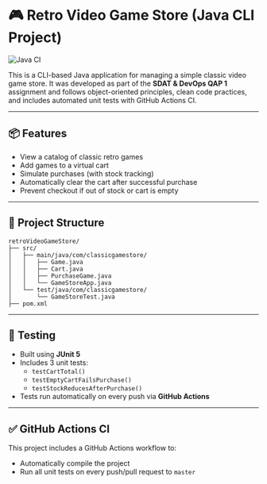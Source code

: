 # 🎮 Retro Video Game Store (Java CLI Project)
![Java CI](https://github.com/ChrisM709/QAPS/actions/workflows/maven.yml/badge.svg)

This is a CLI-based Java application for managing a simple classic video game store. It was developed as part of the **SDAT & DevOps QAP 1** assignment and follows object-oriented principles, clean code practices, and includes automated unit tests with GitHub Actions CI.

---

## 📦 Features

- View a catalog of classic retro games
- Add games to a virtual cart
- Simulate purchases (with stock tracking)
- Automatically clear the cart after successful purchase
- Prevent checkout if out of stock or cart is empty

---

## 🧱 Project Structure

```
retroVideoGameStore/
├── src/
│   ├── main/java/com/classicgamestore/
│   │   ├── Game.java
│   │   ├── Cart.java
│   │   ├── PurchaseGame.java
│   │   └── GameStoreApp.java
│   └── test/java/com/classicgamestore/
│       └── GameStoreTest.java
├── pom.xml
```

---

## 🧪 Testing

- Built using **JUnit 5**
- Includes 3 unit tests:
  - `testCartTotal()`
  - `testEmptyCartFailsPurchase()`
  - `testStockReducesAfterPurchase()`
- Tests run automatically on every push via **GitHub Actions**

---

## ✅ GitHub Actions CI

This project includes a GitHub Actions workflow to:
- Automatically compile the project
- Run all unit tests on every push/pull request to `master`
